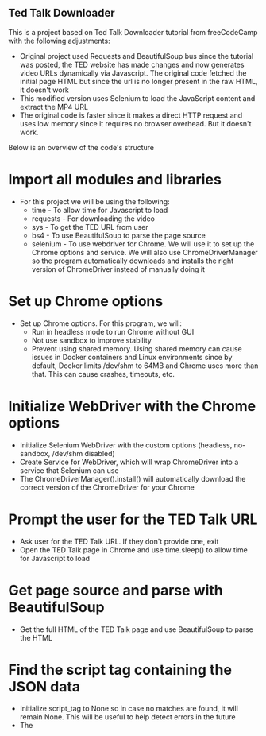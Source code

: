 ## Ted Talk Downloader
This is a project based on Ted Talk Downloader tutorial from freeCodeCamp with the following adjustments:
* Original project used Requests and BeautifulSoup bus since the tutorial was posted, the TED website has made changes and now generates video URLs dynamically via Javascript. The original code fetched the initial page HTML but since the url is no longer present in the raw HTML, it doesn't work
* This modified version uses Selenium to load the JavaScript content and extract the MP4 URL
* The original code is faster since it makes a direct HTTP request and uses low memory since it requires no browser overhead. But it doesn't work.

Below is an overview of the code's structure

# Import all modules and libraries
* For this project we will be using the following:
    * time - To allow time for Javascript to load
    * requests - For downloading the video
    * sys - To get the TED URL from user
    * bs4 - To use BeautifulSoup to parse the page source
    * selenium - To use webdriver for Chrome. We will use it to set up the Chrome options and service. We will also use ChromeDriverManager so the program automatically downloads and installs the right version of ChromeDriver instead of manually doing it

# Set up Chrome options
* Set up Chrome options. For this program, we will: 
    * Run in headless mode to run Chrome without GUI
    * Not use sandbox to improve stability
    * Prevent using shared memory. Using shared memory can cause issues in Docker containers and Linux environments since by default, Docker limits /dev/shm to 64MB and Chrome uses more than that. This can cause crashes, timeouts, etc.

# Initialize WebDriver with the Chrome options
* Initialize Selenium WebDriver with the custom options (headless, no-sandbox, /dev/shm disabled)
* Create Service for WebDriver, which will wrap ChromeDriver into a service that Selenium can use
* The ChromeDriverManager().install() will automatically download the correct version of the ChromeDriver for your Chrome

# Prompt the user for the TED Talk URL
* Ask user for the TED Talk URL. If they don't provide one, exit
* Open the TED Talk page in Chrome and use time.sleep() to allow time for Javascript to load

# Get page source and parse with BeautifulSoup
* Get the full HTML of the TED Talk page and use BeautifulSoup to parse the HTML

# Find the script tag containing the JSON data
* Initialize script_tag to None so in case no matches are found, it will remain None. This will be useful to help detect errors in the future
* The <script> tag  with "props" will have the JSON data that contains the MP4 video URL
* Once the match is found, it will store the content into the script_tag variable and stop the search

# Extract the MP4 URL using regex
* Use regex to search the content in the script_tag for the MP4 link

# Extract clean filename
* Split the URL by slashes and turn them into a list so you can extract the last part
* Remove the query parameters at the end (i.e. ?apikey=123)
* The result should be a clean filename like 'videoName.mp4'

# Download the video
* Send the HTTP GET request to download the video from the mp4_url
* Open a new file called file_name in 'wb' mode since videos are non-text (binary files)
* Download the video in chunks of 1MB at a time (for stable download)
